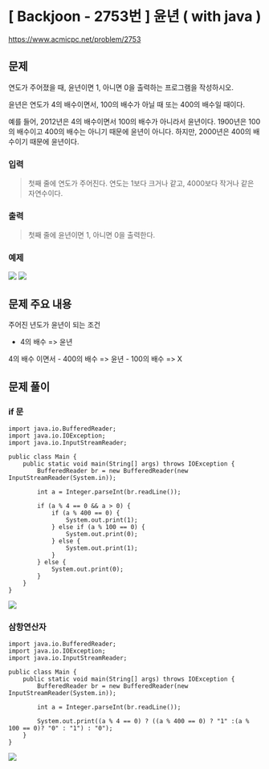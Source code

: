 # \[ Backjoon - 2753번 \] 윤년 ( with java )
https://www.acmicpc.net/problem/2753
## 문제
연도가 주어졌을 때, 윤년이면 1, 아니면 0을 출력하는 프로그램을 작성하시오.

윤년은 연도가 4의 배수이면서, 100의 배수가 아닐 때 또는 400의 배수일 때이다.

예를 들어, 2012년은 4의 배수이면서 100의 배수가 아니라서 윤년이다. 1900년은 100의 배수이고 400의 배수는 아니기 때문에 윤년이 아니다. 하지만, 2000년은 400의 배수이기 때문에 윤년이다.


### 입력 
>
> 첫째 줄에 연도가 주어진다. 연도는 1보다 크거나 같고, 4000보다 작거나 같은 자연수이다.
>
### 출력 
> 
> 첫째 줄에 윤년이면 1, 아니면 0을 출력한다.
> 

### 예제
![](https://i.imgur.com/OJ0SmRH.png)  ![](https://i.imgur.com/G12Sjo1.png)

## 문제 주요 내용
주어진 년도가 윤년이 되는 조건

- 4의 배수 => 윤년

4의 배수 이면서
	- 400의 배수 => 윤년
	- 100의 배수 => X

## 문제 풀이
### if 문
```
import java.io.BufferedReader;  
import java.io.IOException;  
import java.io.InputStreamReader;  
  
public class Main {  
    public static void main(String[] args) throws IOException {  
        BufferedReader br = new BufferedReader(new InputStreamReader(System.in));  
  
        int a = Integer.parseInt(br.readLine());  
  
        if (a % 4 == 0 && a > 0) {  
            if (a % 400 == 0) {  
                System.out.print(1);  
            } else if (a % 100 == 0) {  
                System.out.print(0);  
            } else {  
                System.out.print(1);  
            }  
        } else {  
            System.out.print(0);  
        }  
    }  
}
```

![](https://i.imgur.com/4BmthFs.png)

### 삼항연산자
```
import java.io.BufferedReader;  
import java.io.IOException;  
import java.io.InputStreamReader;  
  
public class Main {  
    public static void main(String[] args) throws IOException {  
        BufferedReader br = new BufferedReader(new InputStreamReader(System.in));  
  
        int a = Integer.parseInt(br.readLine());  
  
        System.out.print((a % 4 == 0) ? ((a % 400 == 0) ? "1" :(a % 100 == 0)? "0" : "1") : "0");
    }  
}
```

![](https://i.imgur.com/F5M4Ai7.png)
